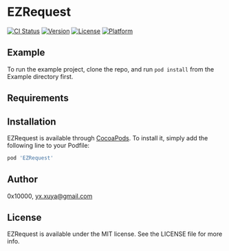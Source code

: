 # EZRequest

[![CI Status](https://img.shields.io/travis/0x10000/EZRequest.svg?style=flat)](https://travis-ci.org/0x10000/EZRequest)
[![Version](https://img.shields.io/cocoapods/v/EZRequest.svg?style=flat)](https://cocoapods.org/pods/EZRequest)
[![License](https://img.shields.io/cocoapods/l/EZRequest.svg?style=flat)](https://cocoapods.org/pods/EZRequest)
[![Platform](https://img.shields.io/cocoapods/p/EZRequest.svg?style=flat)](https://cocoapods.org/pods/EZRequest)

## Example

To run the example project, clone the repo, and run `pod install` from the Example directory first.

## Requirements

## Installation

EZRequest is available through [CocoaPods](https://cocoapods.org). To install
it, simply add the following line to your Podfile:

```ruby
pod 'EZRequest'
```

## Author

0x10000, yx.xuya@gmail.com

## License

EZRequest is available under the MIT license. See the LICENSE file for more info.
